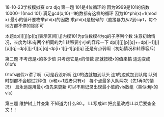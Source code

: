 18-10-23学校模拟赛
orz djq
第一题
101是4位循环的
因为9999是101的倍数
10000=1(mod 101)
满足gcd(x,10)=1的数都有这样的循环
因为10^phi(x)=1(mod x)
最小的循环要枚举phi(x)的因数
求phi(x)是根号的（直接暴力从2到sqrt，每个地方都不停的除即可

本题dp[i][j][p][q]表示区间[i,j]内模101为p位数模4为q的子序列个数
注意初始情况，长度为1和有两个相同的为1
转移要小小的容斥一下
dp[i][j][p][q]+=dp[i+1][j][p][q]+dp[i][j-1][p][q]-dp[i+1][j-1][p][q]
还是有点弱啊（初始情况和转移容斥）

第二题
不考虑是x的多少倍
只考虑它是x的倍数
那就按模x的值来搞
连边变成01bfs

01bfs暑假zr讲了啊（可是我没听啊
连0的边就加到队头
连1的边就加到队尾
队列时刻都不会超过2种值（x和x+1或者只有x）
每个点最多入队两次（先1再0的情况）
且永远是用最小值先来更新
可以不用记录出现最小值的vis数组（类似dijk的vis）

第三题
维护树上并查集
不知道为什么80.。
LL写成int
把变量改成LL以后要查全文！！